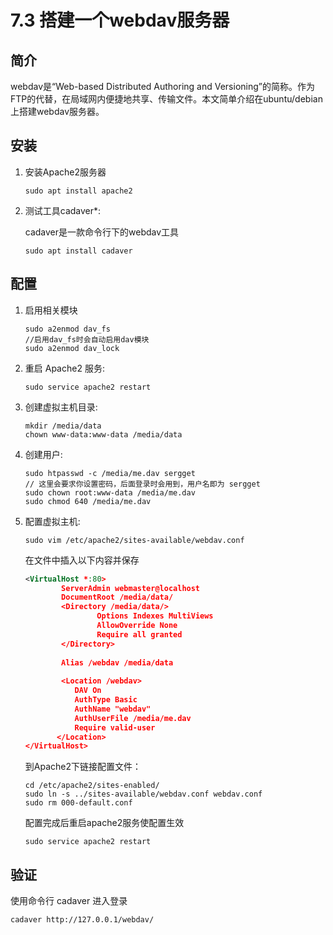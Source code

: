 # 7.3 搭建一个webdav服务器

## 简介
webdav是“Web-based Distributed Authoring and Versioning”的简称。作为FTP的代替，在局域网内便捷地共享、传输文件。本文简单介绍在ubuntu/debian上搭建webdav服务器。

## 安装
1. 安装Apache2服务器
   ```
   sudo apt install apache2
   ```
2. 测试工具cadaver*:
   
    cadaver是一款命令行下的webdav工具
   ```
   sudo apt install cadaver
   ```

## 配置
1. 启用相关模块
   ```
   sudo a2enmod dav_fs
   //启用dav_fs时会自动启用dav模块
   sudo a2enmod dav_lock
   ```
2. 重启 Apache2 服务:
   ```
   sudo service apache2 restart
   ```
3. 创建虚拟主机目录:
   ```
   mkdir /media/data
   chown www-data:www-data /media/data
   ```
4. 创建用户:
   ```
   sudo htpasswd -c /media/me.dav sergget
   // 这里会要求你设置密码，后面登录时会用到，用户名即为 sergget
   sudo chown root:www-data /media/me.dav
   sudo chmod 640 /media/me.dav
   ```
5. 配置虚拟主机:
   ```
   sudo vim /etc/apache2/sites-available/webdav.conf
   ```
   在文件中插入以下内容并保存
   ```xml
   <VirtualHost *:80>
           ServerAdmin webmaster@localhost
           DocumentRoot /media/data/
           <Directory /media/data/>
                   Options Indexes MultiViews
                   AllowOverride None
                   Require all granted
           </Directory>
    
           Alias /webdav /media/data
    
           <Location /webdav>
              DAV On
              AuthType Basic
              AuthName "webdav"
              AuthUserFile /media/me.dav
              Require valid-user
          </Location>
   </VirtualHost>
   ```
   到Apache2下链接配置文件：
   ```
   cd /etc/apache2/sites-enabled/
   sudo ln -s ../sites-available/webdav.conf webdav.conf
   sudo rm 000-default.conf
   ```
   配置完成后重启apache2服务使配置生效
   ```
   sudo service apache2 restart
   ```

## 验证
使用命令行 cadaver 进入登录
```
cadaver http://127.0.0.1/webdav/
```